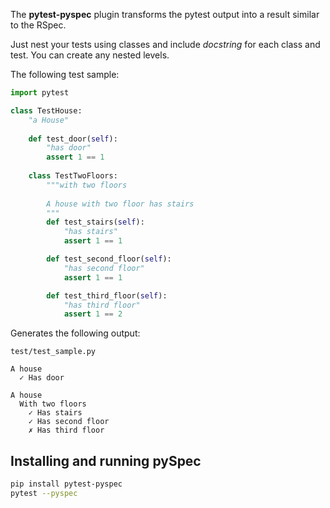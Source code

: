 
The **pytest-pyspec** plugin transforms the pytest output into a result similar to the RSpec.

Just nest your tests using classes and include _docstring_ for each class and test. You can create any nested levels.

The following test sample:

```python
import pytest

class TestHouse:
    "a House"
    
    def test_door(self):
        "has door"
        assert 1 == 1
        
    class TestTwoFloors:
        """with two floors
        
        A house with two floor has stairs
        """
        def test_stairs(self):
            "has stairs"
            assert 1 == 1

        def test_second_floor(self):
            "has second floor"
            assert 1 == 1

        def test_third_floor(self):
            "has third floor"
            assert 1 == 2
```

Generates the following output:

```
test/test_sample.py 

A house
  ✓ Has door

A house
  With two floors
    ✓ Has stairs
    ✓ Has second floor
    ✗ Has third floor
```

## Installing and running **pySpec**

```bash
pip install pytest-pyspec
pytest --pyspec
```
